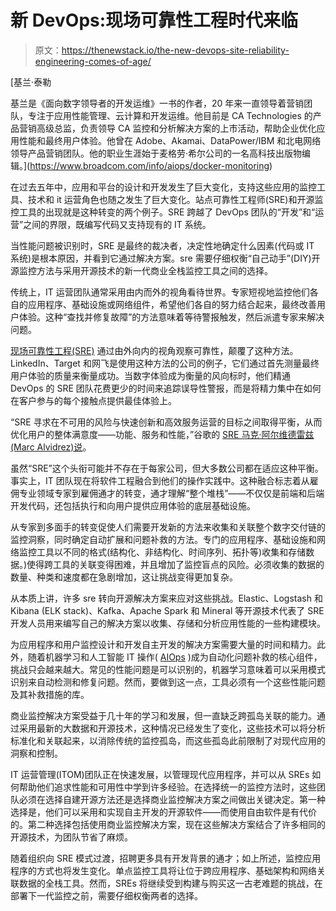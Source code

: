 # 新 DevOps:现场可靠性工程时代来临

> 原文：<https://thenewstack.io/the-new-devops-site-reliability-engineering-comes-of-age/>

[](https://www.broadcom.com/info/aiops/docker-monitoring)

 [基兰·泰勒

基兰是《面向数字领导者的开发运维》一书的作者，20 年来一直领导着营销团队，专注于应用性能管理、云计算和开发运维。他目前是 CA Technologies 的产品营销高级总监，负责领导 CA 监控和分析解决方案的上市活动，帮助企业优化应用性能和最终用户体验。他曾在 Adobe、Akamai、DataPower/IBM 和北电网络领导产品营销团队。他的职业生涯始于麦格劳·希尔公司的一名高科技出版物编辑。](https://www.broadcom.com/info/aiops/docker-monitoring) [](https://www.broadcom.com/info/aiops/docker-monitoring)

在过去五年中，应用和平台的设计和开发发生了巨大变化，支持这些应用的监控工具、技术和 it 运营角色也随之发生了巨大变化。站点可靠性工程师(SRE)和开源监控工具的出现就是这种转变的两个例子。SRE 跨越了 DevOps 团队的“开发”和“运营”之间的界限，既编写代码又支持现有的 IT 系统。

当性能问题被识别时，SRE 是最终的裁决者，决定性地确定什么因素(代码或 IT 系统)是根本原因，并看到它通过解决方案。sre 需要仔细权衡“自己动手”(DIY)开源监控方法与采用开源技术的新一代商业全栈监控工具之间的选择。

传统上，IT 运营团队通常采用由内而外的视角看待世界。专家短视地监控他们各自的应用程序、基础设施或网络组件，希望他们各自的努力结合起来，最终改善用户体验。这种“查找并修复故障”的方法意味着等待警报触发，然后派遣专家来解决问题。

[现场可靠性工程(SRE)](https://www.ca.com/us/products/sre.html) 通过由外向内的视角观察可靠性，颠覆了这种方法。LinkedIn、Target 和网飞是使用这种方法的公司的例子，它们通过首先测量最终用户体验的质量来衡量成功。当数字体验成为衡量的风向标时，他们精通 DevOps 的 SRE 团队花费更少的时间来追踪误导性警报，而是将精力集中在如何在客户参与的每个接触点提供最佳体验上。

“SRE 寻求在不可用的风险与快速创新和高效服务运营的目标之间取得平衡，从而优化用户的整体满意度——功能、服务和性能，”谷歌的 [SRE 马克·阿尔维德雷兹(Marc Alvidrez)说](https://landing.google.com/sre/book/)。

虽然“SRE”这个头衔可能并不存在于每家公司，但大多数公司都在适应这种平衡。事实上，IT 团队现在将软件工程融合到他们的操作实践中。这种融合标志着从雇佣专业领域专家到雇佣通才的转变，通才理解“整个堆栈”——不仅仅是前端和后端开发代码，还包括执行和向用户提供应用体验的底层基础设施。

从专家到多面手的转变促使人们需要开发新的方法来收集和关联整个数字交付链的监控洞察，同时确定自动扩展和问题补救的方法。专门的应用程序、基础设施和网络监控工具以不同的格式(结构化、非结构化、时间序列、拓扑等)收集和存储数据。)使得跨工具的关联变得困难，并且增加了监控盲点的风险。必须收集的数据的数量、种类和速度都在急剧增加，这让挑战变得更加复杂。

从本质上讲，许多 sre 转向开源解决方案来应对这些挑战。Elastic、Logstash 和 Kibana (ELK stack)、Kafka、Apache Spark 和 Mineral 等开源技术代表了 SRE 开发人员用来编写自己的解决方案以收集、存储和分析应用性能的一些构建模块。

为应用程序和用户监控设计和开发自主开发的解决方案需要大量的时间和精力。此外，随着机器学习和人工智能 IT 操作( [AIOps](https://www.ca.com/us/products/aiops.html) )成为自动化问题补救的核心组件，挑战只会越来越大。常见的性能问题是可以识别的，机器学习意味着可以采用模式识别来自动检测和修复问题。然而，要做到这一点，工具必须有一个这些性能问题及其补救措施的库。

商业监控解决方案受益于几十年的学习和发展，但一直缺乏跨孤岛关联的能力。通过采用最新的大数据和开源技术，这种情况已经发生了变化，这些技术可以将分析标准化和关联起来，以消除传统的监控孤岛，而这些孤岛此前限制了对现代应用的洞察和控制。

IT 运营管理(ITOM)团队正在快速发展，以管理现代应用程序，并可以从 SREs 如何帮助他们追求性能和可用性中学到许多经验。在选择统一的监控方法时，这些团队必须在选择自建开源方法还是选择商业监控解决方案之间做出关键决定。第一种选择是，他们可以采用和实现自主开发的开源软件——而使用自由软件是有代价的。第二种选择包括使用商业监控解决方案，现在这些解决方案结合了许多相同的开源技术，为团队节省了麻烦。

随着组织向 SRE 模式过渡，招聘更多具有开发背景的通才；如上所述，监控应用程序的方式也将发生变化。单点监控工具将让位于跨应用程序、基础架构和网络关联数据的全栈工具。然而，SREs 将继续受到构建与购买这一古老难题的挑战，在部署下一代监控之前，需要仔细权衡两者的选择。

<svg xmlns:xlink="http://www.w3.org/1999/xlink" viewBox="0 0 68 31" version="1.1"><title>Group</title> <desc>Created with Sketch.</desc></svg>